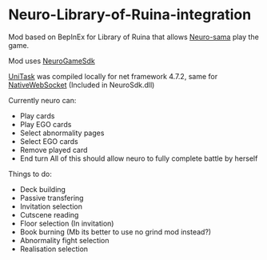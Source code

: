 # Neuro-Library-of-Ruina-integration
Mod based on BepInEx for Library of Ruina that allows [Neuro-sama](https://www.twitch.tv/vedal987) play the game. 

Mod uses [NeuroGameSdk](https://github.com/VedalAI/neuro-game-sdk)

[UniTask](https://github.com/Cysharp/UniTask) was compiled locally for net framework 4.7.2, same for [NativeWebSocket](https://github.com/endel/NativeWebSocket) (Included in NeuroSdk.dll)

Currently neuro can:
* Play cards
* Play EGO cards
* Select abnormality pages
* Select EGO cards
* Remove played card
* End turn
All of this should allow neuro to fully complete battle by herself

Things to do:
* Deck building
* Passive transfering
* Invitation selection
* Cutscene reading
* Floor selection (In invitation)
* Book burning (Mb its better to use no grind mod instead?)
* Abnormality fight selection
* Realisation selection
